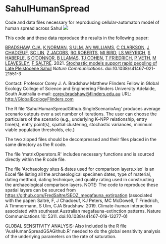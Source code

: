 # SahulHumanSpread
Code and data files necessary for reproducing cellular-automaton model of human spread across Sahul <a href="http://doi.org/10.5281/zenodo.4453767"><img src="https://zenodo.org/badge/DOI/10.5281/zenodo.4453767.svg"></a>


This code and these data reproduce the results in the following paper:

<a href="http://www.flinders.edu.au/people/corey.bradshaw">BRADSHAW, CJA<a/>, <a href="https://www.linkedin.com/in/kasih-norman-7a122a110/?originalSubdomain=au">K NORMAN</a>, <a href="https://research.jcu.edu.au/portfolio/sean.ulm">S ULM</a>, <a href="https://www.emmconsulting.com.au/about/leadership-team/dr-alan-william-2/">AN WILLIAMS</a>, <a href="http://researchers.uq.edu.au/researcher/742">C CLARKSON</a>, <a href="https://www.researchgate.net/profile/Joel_Chadoeuf">J CHADŒUF</a>, <a href="https://scholars.uow.edu.au/display/sam_lin">SC LIN</a>, <a href="https://scholars.uow.edu.au/display/zenobia_jacobs">Z JACOBS</a>, <a href="https://scholars.uow.edu.au/display/richard_roberts">RG ROBERTS</a>, <a href="https://research.jcu.edu.au/portfolio/michael.bird">MI BIRD</a>, <a href="https://anth.la.psu.edu/people/lsw132">LS WEYRICH</a>, <a href="https://researchers.anu.edu.au/researchers/haberle-sg">S HABERLE</a>, <a href="https://researchers.anu.edu.au/researchers/o-connor-sl">S O’CONNOR</a>, <a href="https://www.adelaide.edu.au/directory/bastien.llamas">B LLAMAS</a>, <a href="https://scholars.uow.edu.au/display/tim_cohen">TJ COHEN</a>, <a href="http://iprc.soest.hawaii.edu/users/tobiasf/">T FRIEDRICH</a>, <a href="https://research-repository.uwa.edu.au/en/persons/peter-veth">P VETH</a>, <a href="https://www.upng.ac.pg/index.php/shss-staff-division/aas-shss-contact/144-dr-matthew-leavesley">M LEAVESLEY</a>, <a href="http://www.flinders.edu.au/people/frederik.saltre">F SALTRÉ</a>. 2021. <a href="http://doi.org/10.1038/s41467-021-21551-3">Stochastic models support rapid peopling of Late Pleistocene Sahul</a> <em>Nature Communications</em>. doi:10.1038/s41467-021-21551-3

Contact:
Professor Corey J. A. Bradshaw
Matthew Flinders Fellow in Global Ecology
College of Science and Engineering
Flinders University
Adelaide, South Australia
e-mail: corey.bradshaw@flinders.edu.au
URL: http://GlobalEcologyFlinders.com

The R file 'SahulHumanSpreadGithub.SingleScenarioAvg' produces average scenario outputs over a set number of iterations. The user can choose the particulars of the scenario (e.g., underlying K~NPP relationship, entry time(s), entry point(s), spatial clustering, stochastic variances, minimum viable population thresholds, etc.)

The two zipped files should be decompressed and their files placed in the same directory as the R code.

The file 'matrixOperators.R' includes necessary functions and is sourced directly within the R code file.

The file 'Archaeology sites & dates used for comparison layers.xlsx' is an Excel file listing all the archaeological specimen dates, type of material, dating metthod, dating technique, and quality rating used in constructing the archaeological comparison layers. NOTE: The code to reproduce these spatial layers can be sourced from https://github.com/FredSaltre/SEOZ_megafauna_extirpation (associated with the paper: Saltré, F, J Chadoeuf, KJ Peters, MC McDowell, T Friedrich, A Timmermann, S Ulm, CJA Bradshaw. 2019. Climate-human interaction associated with southeast Australian megafauna-extinction patterns. Nature Communications 10: 5311. doi:10.1038/s41467-019-13277-0)

GLOBAL SENSITIVITY ANALYSIS: Also included is the R file 'AusHumanSpreadGSAGithub.R' needed to do the global sensitivity analysis of the underlying parameters on the rate of saturation.

